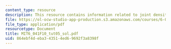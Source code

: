 ```yaml
---
content_type: resource
description: This resource contains information related to joint density.
file: https://ol-ocw-studio-app-production.s3.amazonaws.com/courses/6-041-probabilistic-systems-analysis-and-applied-probability-fall-2010/864ebf4deba343514ed69692f3a8398f_MIT6_041F10_tut05_sol.pdf
file_type: application/pdf
resourcetype: Document
title: MIT6_041F10_tut05_sol.pdf
uid: 864ebf4d-eba3-4351-4ed6-9692f3a8398f
---
```

